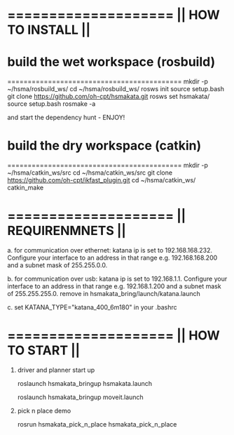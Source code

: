 ====================
|| HOW TO INSTALL ||
====================

# build the wet workspace (rosbuild)
===========================================
mkdir -p ~/hsma/rosbuild_ws/ 
cd  ~/hsma/rosbuild_ws/
rosws init
source setup.bash
git clone https://github.com/oh-cpt/hsmakata.git
rosws set hsmakata/
source setup.bash
rosmake -a

and start the dependency hunt - ENJOY!

# build the dry workspace (catkin)
===========================================
mkdir -p ~/hsma/catkin_ws/src
cd ~/hsma/catkin_ws/src
git clone https://github.com/oh-cpt/ikfast_plugin.git
cd ~/hsma/catkin_ws/
catkin_make


====================
|| REQUIRENMNETS  ||
====================

a. for communication over ethernet:
   katana ip is set to 192.168.168.232. Configure your interface to
   an address in that range e.g. 192.168.168.200 and a subnet mask 
   of 255.255.0.0.

b. for communication over usb:
   katana ip is set to 192.168.1.1. Configure your interface to 
   an address in that range e.g. 192.168.1.200 and a subnet mask 
   of 255.255.255.0.
   remove <param name="ip" type="string" value="192.168.168.232"/> in 
   hsmakata_bring/launch/katana.launch

c. set KATANA_TYPE="katana_400_6m180" in your .bashrc


====================
||  HOW TO START  ||
====================

1. driver and planner start up

   roslaunch hsmakata_bringup hsmakata.launch

   roslaunch hsmakata_bringup moveit.launch

2. pick n place demo

   rosrun hsmakata_pick_n_place hsmakata_pick_n_place
   



